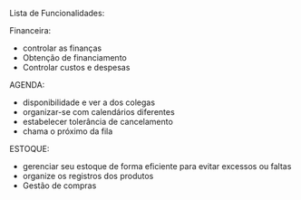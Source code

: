 Lista de Funcionalidades:

Financeira:
* controlar as finanças
* Obtenção de financiamento
* Controlar custos e despesas

AGENDA:
* disponibilidade e ver a dos colegas
* organizar-se com calendários diferentes
* estabelecer tolerância de cancelamento
* chama o próximo da fila

ESTOQUE:
* gerenciar seu estoque de forma eficiente para evitar excessos ou faltas 
* organize os registros dos produtos
* Gestão de compras 
